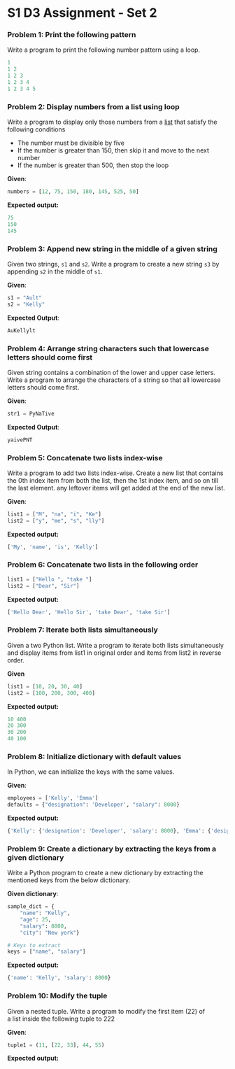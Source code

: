 # S1 D3 Assignment - Set 2

### Problem **1: Print the following pattern**

Write a program to print the following number pattern using a loop.

```python
1
1 2
1 2 3
1 2 3 4
1 2 3 4 5
```

### Problem **2: Display numbers from a list using loop**

Write a program to display only those numbers from a [list](https://pynative.com/python-lists/) that satisfy the following conditions

- The number must be divisible by five
- If the number is greater than 150, then skip it and move to the next number
- If the number is greater than 500, then stop the loop

**Given**:

```python
numbers = [12, 75, 150, 180, 145, 525, 50]
```

**Expected output:**

```python
75
150
145
```

### Problem **3: Append new string in the middle of a given string**

Given two strings, `s1` and `s2`. Write a program to create a new string `s3` by appending `s2` in the middle of `s1`.

**Given**:

```python
s1 = "Ault"
s2 = "Kelly"
```

**Expected Output**:

```python
AuKellylt
```

### Problem **4: Arrange string characters such that lowercase letters should come first**

Given string contains a combination of the lower and upper case letters. Write a program to arrange the characters of a string so that all lowercase letters should come first.

**Given**:

```python
str1 = PyNaTive
```

**Expected Output**:

```python
yaivePNT
```

### Problem **5: Concatenate two lists index-wise**

Write a program to add two lists index-wise. Create a new list that contains the 0th index item from both the list, then the 1st index item, and so on till the last element. any leftover items will get added at the end of the new list.

**Given**:

```python
list1 = ["M", "na", "i", "Ke"]
list2 = ["y", "me", "s", "lly"]
```

**Expected output:**

```python
['My', 'name', 'is', 'Kelly']
```

### Problem **6: Concatenate two lists in the following order**

```python
list1 = ["Hello ", "take "]
list2 = ["Dear", "Sir"]
```

**Expected output:**

```python
['Hello Dear', 'Hello Sir', 'take Dear', 'take Sir']
```

### Problem **7: Iterate both lists simultaneously**

Given a two Python list. Write a program to iterate both lists simultaneously and display items from list1 in original order and items from list2 in reverse order.

**Given**

```python
list1 = [10, 20, 30, 40]
list2 = [100, 200, 300, 400]
```

**Expected output:**

```python
10 400
20 300
30 200
40 100
```

### Problem **8: Initialize dictionary with default values**

In Python, we can initialize the keys with the same values.

**Given**:

```python
employees = ['Kelly', 'Emma']
defaults = {"designation": 'Developer', "salary": 8000}
```

**Expected output:**

```python
{'Kelly': {'designation': 'Developer', 'salary': 8000}, 'Emma': {'designation': 'Developer', 'salary': 8000}}
```

### Problem **9: Create a dictionary by extracting the keys from a given dictionary**

Write a Python program to create a new dictionary by extracting the mentioned keys from the below dictionary.

**Given dictionary**:

```python
sample_dict = {
    "name": "Kelly",
    "age": 25,
    "salary": 8000,
    "city": "New york"}

# Keys to extract
keys = ["name", "salary"]
```

**Expected output:**

```python
{'name': 'Kelly', 'salary': 8000}
```

### Problem **10: Modify the tuple**

Given a nested tuple. Write a program to modify the first item (22) of a list inside the following tuple to 222

**Given**:

```python
tuple1 = (11, [22, 33], 44, 55)
```

**Expected output:**